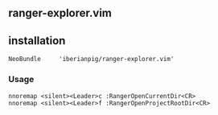 ## ranger-explorer.vim


## installation
```vim
NeoBundle     'iberianpig/ranger-explorer.vim'
```

### Usage

```vim
nnoremap <silent><Leader>c :RangerOpenCurrentDir<CR>
nnoremap <silent><Leader>f :RangerOpenProjectRootDir<CR>
```
